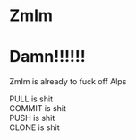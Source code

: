 # Zmlm
# Damn!!!!!!

Zmlm is already to fuck off Alps <br>

PULL is shit <br>
COMMIT is shit <br>
PUSH is shit <br>
CLONE is shit <br>

